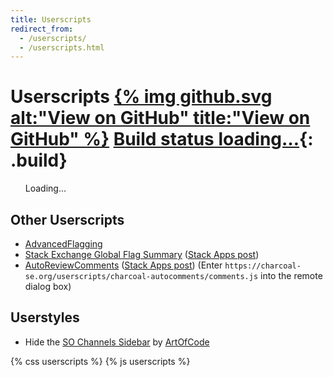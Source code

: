 ```yaml
---
title: Userscripts
redirect_from:
  - /userscripts/
  - /userscripts.html
---
```


# Userscripts <span>[{% img github.svg alt:"View on GitHub" title:"View on GitHub" %}](https://github.com/Charcoal-SE/Userscripts) [Build <span>status loading…</span>](//travis-ci.org/Charcoal-SE/userscripts){: .build}</span>

<ul class="scripts">
  Loading…
</ul>

## Other Userscripts

* [AdvancedFlagging](https://raw.githubusercontent.com/SOBotics/AdvancedFlagging/master/dist/AdvancedFlagging.user.js)
* [Stack Exchange Global Flag Summary](https://raw.githubusercontent.com/Floern/stackoverflow/master/userscripts/SE_global_flag_summary.user.js) ([Stack Apps post](https://stackapps.com/q/7173/34727))
* [AutoReviewComments](https://raw.github.com/Benjol/SE-AutoReviewComments/master/dist/autoreviewcomments.user.js) ([Stack Apps post](https://stackapps.com/q/2116/34727)) (Enter `https://charcoal-se.org/userscripts/charcoal-autocomments/comments.js` into the remote dialog box)

## Userstyles

* Hide the [SO Channels Sidebar](https://userstyles.org/styles/156837/so-channels-sidebar) by [ArtOfCode](https://chat.stackexchange.com/transcript/message/43306251#43306251)

{% css userscripts %}
{% js userscripts %}
